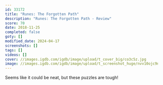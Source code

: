 ```yaml
---
id: 33172
title: "Runes: The Forgotten Path"
description: "Runes: The Forgotten Path - Review"
score: 70
date: 2018-11-25
completed: false
goty: []
modified_date: 2024-04-17
screenshots: []
tags: []
videos: []
cover: //images.igdb.com/igdb/image/upload/t_cover_big/co3c5z.jpg
image: //images.igdb.com/igdb/image/upload/t_screenshot_huge/nvv10ojc9n0mp2piy85u.jpg
---
```

Seems like it could be neat, but these puzzles are tough!